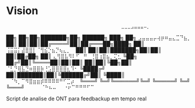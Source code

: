 # Vision
                                             ⠀⠀⣀⣀⣀⣠⣤⣤⣤⠤⡀⠀⠀
██╗   ██╗██╗███████╗██╗ ██████╗ ███╗   ██╗   ⣠⣤⣤⣤⡤⢴⡶⠶⣤⣄⣉⠙⣦⡀
██║   ██║██║██╔════╝██║██╔═══██╗████╗  ██║   ⢨⣭⣭⡅⣼⣿⣿⡇⠈⢻⣮⡑⣦⡙⢦⣄⡀⠀
██║   ██║██║███████╗██║██║   ██║██╔██╗ ██║   ⣄⢻⣿⣧⠻⠇⠋⠀⠛⠀⢘⣿⢰⣿⣦⡀⢍⣂
╚██╗ ██╔╝██║╚════██║██║██║   ██║██║╚██╗██║   ⠈⣃⡙⢿⣧⣙⠶⣿⣿⡷⢘⣡⣿⣿⣿⣿⣆⠹⠂ 
 ╚████╔╝ ██║███████║██║╚██████╔╝██║ ╚████║   ⠀⠈⠳⡀⠉⠻⣿⣶⣶⡾⠿⠿⠿⠿⠛⠋⣉⡴⠀ 
  ╚═══╝  ╚═╝╚══════╝╚═╝ ╚═════╝ ╚═╝  ╚═══╝   ⠀⠀⠀⠀⠈⠓⠦⠤⠀⠀⠐⠖⠉⠛⠛⠛⠋⠉⠀

  Script de analise de ONT para feedbackup em tempo real
